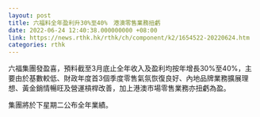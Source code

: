 ```yaml
---
layout: post
title: 六福料全年盈利升30%至40%　港澳零售業務扭虧
date: 2022-06-24 12:40:38.000000000 +08:00
link: https://news.rthk.hk/rthk/ch/component/k2/1654522-20220624.htm
categories: rthk
---
```


六福集團發盈喜，預料截至3月底止全年收入及盈利均按年增長30%至40%，主要由於基數較低、財政年度首3個季度零售氣氛恢復良好、內地品牌業務擴展理想、黃金銷情暢旺及營運槓桿改善，加上港澳市場零售業務亦扭虧為盈。

集團將於下星期二公布全年業績。
